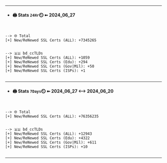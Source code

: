 

---
- #### 🖨️ **Stats** `24Hr`⏲️ ➼ 2024_06_27
```console


--> 🌐 Total
[+] New/ReNewed SSL Certs (ALL): +7345265


--> 🇧🇩 bd_ccTLDs
[+] New/ReNewed SSL Certs (ALL): +1059
[+] New/ReNewed SSL Certs (Edu): +294
[+] New/ReNewed SSL Certs (Gov|Mil): +50
[+] New/ReNewed SSL Certs (ISPs): +1


```

---
- #### 🖨️ **Stats** `7Days`⏲️ ➼ 2024_06_27 <--> 2024_06_20
```console


--> 🌐 Total
[+] New/ReNewed SSL Certs (ALL): +76356235


--> 🇧🇩 bd_ccTLDs
[+] New/ReNewed SSL Certs (ALL): +12943
[+] New/ReNewed SSL Certs (Edu): +4322
[+] New/ReNewed SSL Certs (Gov|Mil): +611
[+] New/ReNewed SSL Certs (ISPs): +10


```

---

